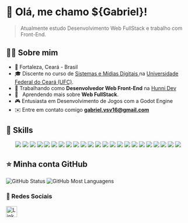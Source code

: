 # 🔫 Olá, me chamo <strong>${Gabriel}!</strong> 
> Atualmente estudo Desenvolvimento Web FullStack e trabalho com Front-End.

## 👨‍💻 Sobre mim

- 📍 Fortaleza, Ceará - Brasil
- 🎓 Discente no curso de <a href="https://smd.ufc.br" target="_blank">Sistemas e Mídias Digitais </a> na <a href="https://www.ufc.br/" target="_blank">Universidade Federal do Ceará (UFC)</a>.
- 💼 Trabalhando como **Desenvolvedor Web Front-End** na <a href="https://www.linkedin.com/company/hunni-dev?trk=public_profile_topcard-current-company" target="_blank">Hunni Dev</a>
- 🌱 &nbsp; Aprendendo mais sobre **Web FullStack**.
- 🎮 Entusiasta em Desenvolvimento de Jogos com a Godot Engine
- ✉️ Entre em contato comigo **gabriel.vsv16@gmail.com**

## 🔧 Skills
<div align="center">
  <img src="https://img.shields.io/badge/HTML5-E34F26?style=for-the-badge&logo=html5&logoColor=white" />
  <img src="https://img.shields.io/badge/CSS3-1572B6?style=for-the-badge&logo=css3&logoColor=white" />
  <img src="https://img.shields.io/badge/javascript-%23323330.svg?style=for-the-badge&logo=javascript&logoColor=%23F7DF1E" />
  <img src="https://img.shields.io/badge/TypeScript-007ACC?style=for-the-badge&logo=typescript&logoColor=white" />
  <img src="https://img.shields.io/badge/React-20232A?style=for-the-badge&logo=react&logoColor=61DAFB" />
  <img src="https://img.shields.io/badge/Next-black?style=for-the-badge&logo=next.js&logoColor=white" />
  <img src="https://img.shields.io/badge/Tailwind_CSS-38B2AC?style=for-the-badge&logo=tailwind-css&logoColor=white" />
  <img src="https://img.shields.io/badge/shadcn/ui-000000?style=for-the-badge&logo=shadcn/ui&logoColor=white" />
  <img src="https://img.shields.io/badge/Bootstrap-563D7C?style=for-the-badge&logo=bootstrap&logoColor=white" />
  <img src="https://img.shields.io/badge/PostgreSQL-316192?style=for-the-badge&logo=postgresql&logoColor=white" />
  <img src="https://img.shields.io/badge/firebase-ffca28?style=for-the-badge&logo=firebase&logoColor=black" />
  <img src="https://img.shields.io/badge/Git-E34F26?style=for-the-badge&logo=git&logoColor=white" />
  <img src="https://img.shields.io/badge/github-%23121011.svg?style=for-the-badge&logo=github&logoColor=white" />
  <img src="https://img.shields.io/badge/Linux-E34F26?style=for-the-badge&logo=linux&logoColor=black" />
  <img src="https://img.shields.io/badge/Java-ED8B00?style=for-the-badge&logo=openjdk&logoColor=white">
  <img src="https://img.shields.io/badge/apache%20tomcat-%23F8DC75.svg?style=for-the-badge&logo=apache-tomcat&logoColor=black">
  <img src="https://img.shields.io/badge/Android-3DDC84?style=for-the-badge&logo=android&logoColor=white">
  <img src="https://img.shields.io/badge/kotlin-%237F52FF.svg?style=for-the-badge&logo=kotlin&logoColor=white">
  <img src="https://img.shields.io/badge/Visual%20Studio%20Code-0078d7.svg?style=for-the-badge&logo=visual-studio-code&logoColor=white">
  <img src="https://img.shields.io/badge/NetBeansIDE-1B6AC6.svg?style=for-the-badge&logo=apache-netbeans-ide&logoColor=white">
  <img src="https://img.shields.io/badge/Figma-F24E1E?style=for-the-badge&logo=figma&logoColor=white">
  <img src="https://img.shields.io/badge/Cypress-478CBF?logo=cypress&logoColor=fff&style=for-the-badge">
  <img src="https://img.shields.io/badge/Godot%20Engine-478CBF?logo=godotengine&logoColor=fff&style=for-the-badge">
</div>

## ⭐ Minha conta GitHub

<div>
  <img src="https://github-readme-stats.vercel.app/api?username=gabriel-vasconcelos&theme=dracula" alt="GitHub Status" />
  <img src="https://github-readme-stats.vercel.app/api/top-langs/?username=gabriel-vasconcelos&hide=html&layout=compact&theme=dracula" alt="GitHub Most Languagens" />
</div>


### 📱 Redes Sociais

[<img src='https://img.shields.io/badge/LinkedIn-0077B5?style=for-the-badge&logo=linkedin&logoColor=white' alt='Linkedin' height='30'>](https://www.linkedin.com/in/gabrielvsv/)
